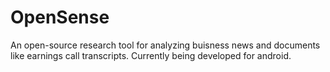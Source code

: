# OpenSense
An open-source research tool for analyzing buisness news and documents like earnings call transcripts. Currently being developed for android.

